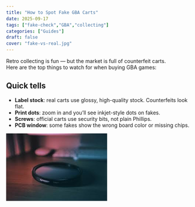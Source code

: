 ```yaml
---
title: "How to Spot Fake GBA Carts"
date: 2025-09-17
tags: ["fake-check","GBA","collecting"]
categories: ["Guides"]
draft: false
cover: "fake-vs-real.jpg"
---
```

Retro collecting is fun — but the market is full of counterfeit carts.  
Here are the top things to watch for when buying GBA games:

## Quick tells
- **Label stock**: real carts use glossy, high-quality stock. Counterfeits look flat.
- **Print dots**: zoom in and you’ll see inkjet-style dots on fakes.
- **Screws**: official carts use security bits, not plain Phillips.
- **PCB window**: some fakes show the wrong board color or missing chips.

![Real vs fake NES label close-up](fake-vs-real.jpg "Label stock & print dots are the giveaway.")
